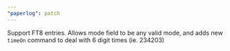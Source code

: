 ```yaml
---
"paperlog": patch
---
```


Support FT8 entries. Allows mode field to be any valid mode, and adds new `timeOn` command to deal with 6 digit times (ie. 234203)
